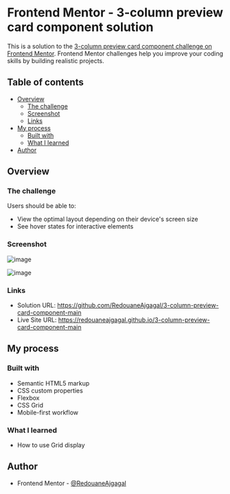 # Frontend Mentor - 3-column preview card component solution

This is a solution to the [3-column preview card component challenge on Frontend Mentor](https://www.frontendmentor.io/challenges/3column-preview-card-component-pH92eAR2-). Frontend Mentor challenges help you improve your coding skills by building realistic projects. 

## Table of contents

- [Overview](#overview)
  - [The challenge](#the-challenge)
  - [Screenshot](#screenshot)
  - [Links](#links)
- [My process](#my-process)
  - [Built with](#built-with)
  - [What I learned](#what-i-learned)
- [Author](#author)

## Overview

### The challenge

Users should be able to:

- View the optimal layout depending on their device's screen size
- See hover states for interactive elements

### Screenshot

![image](https://user-images.githubusercontent.com/98456832/177754798-2e69438f-e175-4552-82db-b1fe15055ddb.png)

![image](https://user-images.githubusercontent.com/98456832/177754657-b844b368-1207-41f0-b742-1fa9ab97c35e.png)


### Links

- Solution URL: https://github.com/RedouaneAjgagal/3-column-preview-card-component-main
- Live Site URL: https://redouaneajgagal.github.io/3-column-preview-card-component-main

## My process

### Built with

- Semantic HTML5 markup
- CSS custom properties
- Flexbox
- CSS Grid
- Mobile-first workflow

### What I learned

- How to use Grid display

## Author
- Frontend Mentor - [@RedouaneAjgagal](https://github.com/RedouaneAjgagal)
